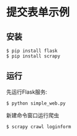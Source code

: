 # 提交表单示例


## 安装

```
$ pip install flask
$ pip install scrapy
```


## 运行

先运行Flask服务:

```
$ python simple_web.py
```

新建命令窗口运行爬虫

```
$ scrapy crawl loginform
```